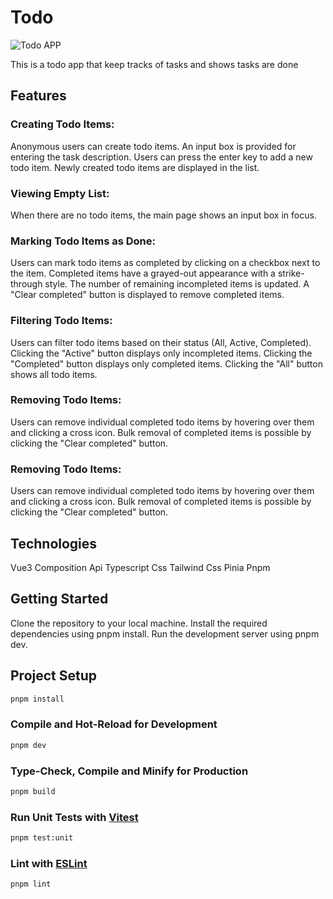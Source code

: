 # Todo

![Todo APP]('/todo.png')


This is a todo app that keep tracks of tasks and shows tasks are done

## Features

### Creating Todo Items:

Anonymous users can create todo items.
An input box is provided for entering the task description.
Users can press the enter key to add a new todo item.
Newly created todo items are displayed in the list.

### Viewing Empty List:

When there are no todo items, the main page shows an input box in focus.

### Marking Todo Items as Done:

Users can mark todo items as completed by clicking on a checkbox next to the item.
Completed items have a grayed-out appearance with a strike-through style.
The number of remaining incompleted items is updated.
A "Clear completed" button is displayed to remove completed items.

### Filtering Todo Items:

Users can filter todo items based on their status (All, Active, Completed).
Clicking the "Active" button displays only incompleted items.
Clicking the "Completed" button displays only completed items.
Clicking the "All" button shows all todo items.

### Removing Todo Items:

Users can remove individual completed todo items by hovering over them and clicking a cross icon.
Bulk removal of completed items is possible by clicking the "Clear completed" button.

### Removing Todo Items:

Users can remove individual completed todo items by hovering over them and clicking a cross icon.
Bulk removal of completed items is possible by clicking the "Clear completed" button.

## Technologies

Vue3
Composition Api
Typescript
Css
Tailwind Css
Pinia
Pnpm

## Getting Started

Clone the repository to your local machine.
Install the required dependencies using pnpm install.
Run the development server using pnpm dev.

## Project Setup

```sh
pnpm install
```

### Compile and Hot-Reload for Development

```sh
pnpm dev
```

### Type-Check, Compile and Minify for Production

```sh
pnpm build
```

### Run Unit Tests with [Vitest](https://vitest.dev/)

```sh
pnpm test:unit
```

### Lint with [ESLint](https://eslint.org/)

```sh
pnpm lint
```

